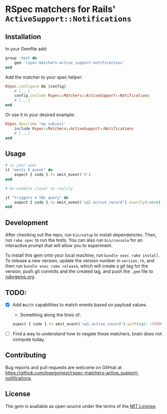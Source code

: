 # RSpec matchers for Rails' `ActiveSupport::Notifications`

## Installation

In your Gemfile add:

```ruby
group :test do
    gem 'rspec-matchers-active_support-notifications'
end
```

Add the matcher to your spec helper:

```ruby
RSpec.configure do |config|
    # [...]
    config.include Rspec::Matchers::ActiveSupport::Notifications
    # [...]
end
```

Or use it in your desired example:

```ruby
RSpec.describe 'my subject'
    include Rspec::Matchers::ActiveSupport::Notifications
    # [...]
end
```

## Usage

```ruby
# in your spec
it "emits X event" do
    expect { code }.to emit_event('X')
end

# An example closer to reality

it "triggers a SQL query" do
    expect { code }.to emit_event('sql.active_record').exactly(:once)
end
```

## Development

After checking out the repo, run `bin/setup` to install dependencies. Then, run `rake spec` to run the tests. You can also run `bin/console` for an interactive prompt that will allow you to experiment.

To install this gem onto your local machine, run `bundle exec rake install`. To release a new version, update the version number in `version.rb`, and then run `bundle exec rake release`, which will create a git tag for the version, push git commits and the created tag, and push the `.gem` file to [rubygems.org](https://rubygems.org).

## TODO:
- [x] Add `#with` capabilities to match events based on payload values.
    + Something along the lines of:

    ```ruby
    expect { code }.to emit_event('sql.active_record').with(sql: /FROM "posts"/).exactly(:once)
    ```
- [ ] Find a way to understand how to negate these matchers, brain does not
  compute today.

## Contributing

Bug reports and pull requests are welcome on GitHub at https://github.com/josegomezr/rspec-matchers-active_support-notifications.

## License

The gem is available as open source under the terms of the [MIT License](https://opensource.org/licenses/MIT).

